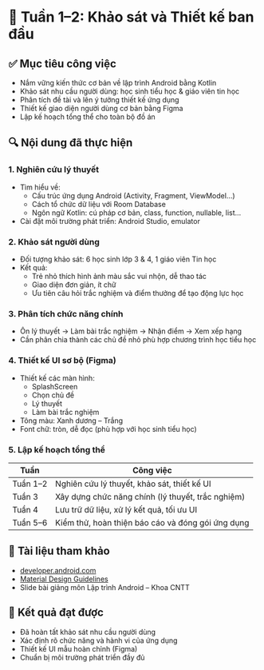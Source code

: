 # 📅 Tuần 1–2: Khảo sát và Thiết kế ban đầu

## ✅ Mục tiêu công việc
- Nắm vững kiến thức cơ bản về lập trình Android bằng Kotlin
- Khảo sát nhu cầu người dùng: học sinh tiểu học & giáo viên tin học
- Phân tích đề tài và lên ý tưởng thiết kế ứng dụng
- Thiết kế giao diện người dùng cơ bản bằng Figma
- Lập kế hoạch tổng thể cho toàn bộ đồ án

## 🔍 Nội dung đã thực hiện

### 1. Nghiên cứu lý thuyết
- Tìm hiểu về:
  - Cấu trúc ứng dụng Android (Activity, Fragment, ViewModel…)
  - Cách tổ chức dữ liệu với Room Database
  - Ngôn ngữ Kotlin: cú pháp cơ bản, class, function, nullable, list…
- Cài đặt môi trường phát triển: Android Studio, emulator

### 2. Khảo sát người dùng
- Đối tượng khảo sát: 6 học sinh lớp 3 & 4, 1 giáo viên Tin học
- Kết quả:
  - Trẻ nhỏ thích hình ảnh màu sắc vui nhộn, dễ thao tác
  - Giao diện đơn giản, ít chữ
  - Ưu tiên câu hỏi trắc nghiệm và điểm thưởng để tạo động lực học

### 3. Phân tích chức năng chính
- Ôn lý thuyết → Làm bài trắc nghiệm → Nhận điểm → Xem xếp hạng
- Cần phân chia thành các chủ đề nhỏ phù hợp chương trình học tiểu học

### 4. Thiết kế UI sơ bộ (Figma)
- Thiết kế các màn hình:
  - SplashScreen
  - Chọn chủ đề
  - Lý thuyết
  - Làm bài trắc nghiệm
- Tông màu: Xanh dương – Trắng
- Font chữ: tròn, dễ đọc (phù hợp với học sinh tiểu học)

### 5. Lập kế hoạch tổng thể
| Tuần     | Công việc                                 |
|----------|--------------------------------------------|
| Tuần 1–2 | Nghiên cứu lý thuyết, khảo sát, thiết kế UI |
| Tuần 3   | Xây dựng chức năng chính (lý thuyết, trắc nghiệm) |
| Tuần 4   | Lưu trữ dữ liệu, xử lý kết quả, tối ưu UI  |
| Tuần 5–6 | Kiểm thử, hoàn thiện báo cáo và đóng gói ứng dụng |

## 📎 Tài liệu tham khảo
- [developer.android.com](https://developer.android.com/kotlin)
- [Material Design Guidelines](https://m3.material.io/)
- Slide bài giảng môn Lập trình Android – Khoa CNTT

## 📌 Kết quả đạt được
- Đã hoàn tất khảo sát nhu cầu người dùng
- Xác định rõ chức năng và hành vi của ứng dụng
- Thiết kế UI mẫu hoàn chỉnh (Figma)
- Chuẩn bị môi trường phát triển đầy đủ
